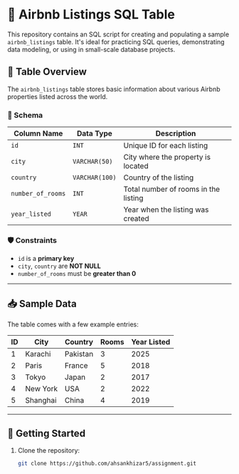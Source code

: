 # 🏡 Airbnb Listings SQL Table

This repository contains an SQL script for creating and populating a sample `airbnb_listings` table. It's ideal for practicing SQL queries, demonstrating data modeling, or using in small-scale database projects.

## 📂 Table Overview

The `airbnb_listings` table stores basic information about various Airbnb properties listed across the world.

### 🔧 Schema

| Column Name       | Data Type    | Description                           |
|------------------|--------------|---------------------------------------|
| `id`             | `INT`        | Unique ID for each listing            |
| `city`           | `VARCHAR(50)`| City where the property is located    |
| `country`        | `VARCHAR(100)`| Country of the listing               |
| `number_of_rooms`| `INT`        | Total number of rooms in the listing  |
| `year_listed`    | `YEAR`       | Year when the listing was created     |

### 🛡 Constraints

- `id` is a **primary key**
- `city`, `country` are **NOT NULL**
- `number_of_rooms` must be **greater than 0**

---

## 📥 Sample Data

The table comes with a few example entries:

| ID | City       | Country  | Rooms | Year Listed |
|----|------------|----------|-------|-------------|
| 1  | Karachi    | Pakistan | 3     | 2025        |
| 2  | Paris      | France   | 5     | 2018        |
| 3  | Tokyo      | Japan    | 2     | 2017        |
| 4  | New York   | USA      | 2     | 2022        |
| 5  | Shanghai   | China    | 4     | 2019        |

---

## 🚀 Getting Started

1. Clone the repository:
   ```bash
   git clone https://github.com/ahsankhizar5/assignment.git
